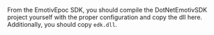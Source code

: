 From the EmotivEpoc SDK, you should compile the DotNetEmotivSDK project yourself with the proper configuration and copy the dll here. Additionally, you should copy `edk.dll`.